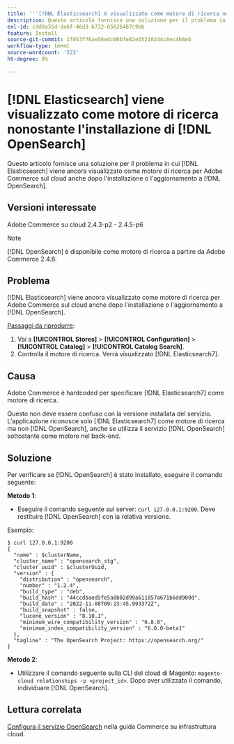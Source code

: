 ```yaml
---
title: '''[!DNL Elasticsearch] è visualizzato come motore di ricerca nonostante [!DNL OpenSearch] l''installazione'''
description: Questo articolo fornisce una soluzione per il problema in cui [!DNL Elasticsearch] viene ancora visualizzato come motore di ricerca per Adobe Commerce sul cloud anche dopo l'installazione o l'aggiornamento a [!DNL OpenSearch].
exl-id: cdd8a35d-da6f-46d3-b732-65626487c9bb
feature: Install
source-git-commit: 1f053f76ae56edc06bfe82e55210244c8ec4b8eb
workflow-type: tm+mt
source-wordcount: '223'
ht-degree: 0%

---
```


# [!DNL Elasticsearch] viene visualizzato come motore di ricerca nonostante l&#39;installazione di [!DNL OpenSearch]

Questo articolo fornisce una soluzione per il problema in cui [!DNL Elasticsearch] viene ancora visualizzato come motore di ricerca per Adobe Commerce sul cloud anche dopo l&#39;installazione o l&#39;aggiornamento a [!DNL OpenSearch].

## Versioni interessate

Adobe Commerce su cloud 2.4.3-p2 - 2.4.5-p6

>[!NOTE]
>
>[!DNL OpenSearch] è disponibile come motore di ricerca a partire da Adobe Commerce 2.4.6.

## Problema

[!DNL Elasticsearch] viene ancora visualizzato come motore di ricerca per Adobe Commerce sul cloud anche dopo l&#39;installazione o l&#39;aggiornamento a [!DNL OpenSearch].

<u>Passaggi da riprodurre</u>:

1. Vai a **[!UICONTROL Stores]** > **[!UICONTROL Configuration]** > **[!UICONTROL Catalog]** > **[!UICONTROL Catalog Search]**.
1. Controlla il motore di ricerca. Verrà visualizzato [!DNL Elasticsearch7].

## Causa

Adobe Commerce è hardcoded per specificare [!DNL Elasticsearch7] come motore di ricerca.

Questo non deve essere confuso con la versione installata del servizio. L&#39;applicazione riconosce solo [!DNL Elasticsearch7] come motore di ricerca ma non [!DNL OpenSearch], anche se utilizza il servizio [!DNL OpenSearch] sottostante come motore nel back-end.

## Soluzione

Per verificare se [!DNL OpenSearch] è stato installato, eseguire il comando seguente:

**Metodo 1**:

* Eseguire il comando seguente sul server: `curl 127.0.0.1:9200`. Deve restituire [!DNL OpenSearch] con la relativa versione.

Esempio:

```
$ curl 127.0.0.1:9200
{
  "name" : $clusterName,
  "cluster_name" : "opensearch_stg",
  "cluster_uuid" : $clusterUuid,
  "version" : {
    "distribution" : "opensearch",
    "number" : "1.2.4",
    "build_type" : "deb",
    "build_hash" : "44ccdbaed5fe5a8b02d99a611857a671b6dd909d",
    "build_date" : "2022-11-08T09:23:45.993372Z",
    "build_snapshot" : false,
    "lucene_version" : "8.10.1",
    "minimum_wire_compatibility_version" : "6.8.0",
    "minimum_index_compatibility_version" : "6.0.0-beta1"
  },
  "tagline" : "The OpenSearch Project: https://opensearch.org/"
}
```

**Metodo 2**:

* Utilizzare il comando seguente sulla CLI del cloud di Magento: `magento-cloud relationships -p <project_id>`. Dopo aver utilizzato il comando, individuare [!DNL OpenSearch].

## Lettura correlata

[Configura il servizio OpenSearch](https://experienceleague.adobe.com/docs/commerce-cloud-service/user-guide/configure/service/opensearch.html) nella guida Commerce su infrastruttura cloud.
